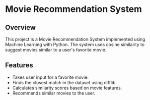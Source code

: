 # Movie Recommendation System

## Overview

This project is a Movie Recommendation System implemented using Machine Learning with Python. The system uses cosine similarity to suggest movies similar to a user's favorite movie.

## Features

- Takes user input for a favorite movie.
- Finds the closest match in the dataset using difflib.
- Calculates similarity scores based on movie features.
- Recommends similar movies to the user.
